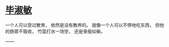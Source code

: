 # [毕淑敏 ​](https://github.com/miss-shiyi/miss-shiyi/issues/86)

一个人可以受过教育，
依然是没有教养的。
就像一个人可以不停地吃东西，
但他的肠胃不吸收，
竹篮打水一场空，
还是骨瘦如柴。

—— 